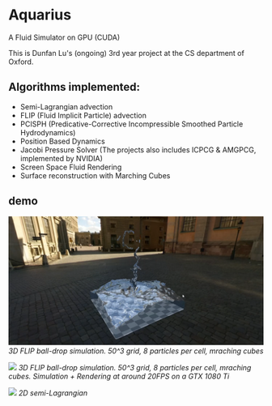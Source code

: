 # Aquarius

A Fluid Simulator on GPU (CUDA)

This is Dunfan Lu's (ongoing) 3rd year project at the CS department of Oxford.

## Algorithms implemented:
* Semi-Lagrangian advection
* FLIP (Fluid Implicit Particle) advection
* PCISPH (Predicative-Corrective Incompressible Smoothed Particle Hydrodynamics)
* Position Based Dynamics
* Jacobi Pressure Solver (The projects also includes ICPCG & AMGPCG, implemented by NVIDIA)
* Screen Space Fluid Rendering
* Surface reconstruction with Marching Cubes

## demo
![](demo/3d_flip_50.png)
*3D FLIP ball-drop simulation. 50^3 grid, 8 particles per cell, mraching cubes*

![](demo/3d_flip_50.gif)
*3D FLIP ball-drop simulation. 50^3 grid, 8 particles per cell, mraching cubes. Simulation + Rendering at around 20FPS on a GTX 1080 Ti*

![](demo/recording_0.gif)
*2D semi-Lagrangian*